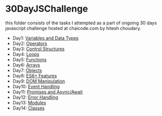 # 30DayJSChallenge
this folder consists of the tasks I attempted as a part of ongoing 30 days javascript challenge hosted at chaicode.com by hitesh choudary.
- Day1: [Variables and Data Types](day1/variablesAndDataTypes.js)
- Day2: [Operators](day2/operators.js)
- Day3: [Control Structures](day3/)
- Day4: [Loops](day4/)
- Day5: [Functions](day5/)
- Day6: [Arrays](day6/)
- Day7: [Objects](day7/)
- Day8: [ES6+ Features](day8/)
- Day9: [DOM Manipulation](day9/)
- Day10: [Event Handling](day10/)
- Day11: [Promises and Async/Await](day11/)
- Day12: [Error Handling](day12/)
- Day13: [Modules](day13/)
- Day14: [Classes](day14/)
